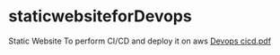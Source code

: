 # staticwebsiteforDevops
Static Website To perform CI/CD and deploy it on aws 
[Devops cicd.pdf](https://github.com/swastti/staticwebsiteforDevops/files/9541563/Devops.cicd.pdf)

